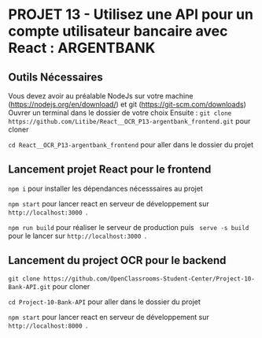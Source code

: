 # PROJET 13 - Utilisez une API pour un compte utilisateur bancaire avec React : ARGENTBANK
## Outils Nécessaires 
Vous devez avoir au préalable NodeJs sur votre machine (https://nodejs.org/en/download/) et git (https://git-scm.com/downloads)
Ouvrer un terminal dans le dossier de votre choix
Ensuite : 
`git clone https://github.com/Litibe/React__OCR_P13-argentbank_frontend.git` pour cloner

`cd React__OCR_P13-argentbank_frontend` pour aller dans le dossier du projet

## Lancement projet React pour le frontend
` npm i ` pour installer les dépendances nécesssaires au projet

` npm start ` pour lancer react en serveur de développement sur `http://localhost:3000 `.

`npm run build` pour réaliser le serveur de production puis ` serve -s build` pour le lancer sur  `http://localhost:3000 `.


## Lancement du project OCR pour le backend

`git clone https://github.com/OpenClassrooms-Student-Center/Project-10-Bank-API.git` pour cloner

`cd Project-10-Bank-API` pour aller dans le dossier du projet

` npm start ` pour lancer react en serveur de développement sur `http://localhost:8000 `.
